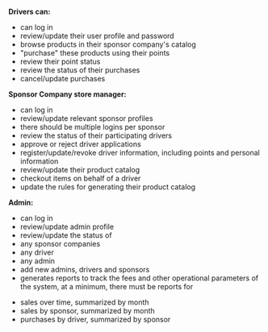 **Drivers can:**
-	can log in
-	review/update their user profile and password
-	browse products in their sponsor company's catalog
-	"purchase" these products using their points
-	review their point status
-	review the status of their purchases
-	cancel/update purchases

**Sponsor Company store manager:**
-	can log in
-	review/update relevant sponsor profiles
-	there should be multiple logins per sponsor
-	review the status of their participating drivers
-	approve or reject driver applications
-	register/update/revoke driver information, including points and personal information
-	review/update their product catalog
-	checkout items on behalf of a driver
-	update the rules for generating their product catalog

**Admin:**
-	can log in
-	review/update admin profile
-	review/update the status of
  -	any sponsor companies
  -	any driver
  -	any admin
-	add new admins, drivers and sponsors
-	generates reports to track the fees and other operational parameters of the system, at a minimum, there must be reports for
  *	sales over time, summarized by month
  *	sales by sponsor, summarized by month
  *	purchases by driver, summarized by sponsor
